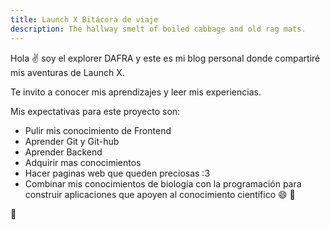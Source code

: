 ```yaml
---
title: Launch X Bitácora de viaje
description: The hallway smelt of boiled cabbage and old rag mats.
---
```


Hola ✌️  soy el explorer DAFRA y este es mi blog personal donde compartiré mis aventuras de Launch X.

Te invito a conocer mis aprendizajes y leer mis experiencias.

Mis expectativas para este proyecto son:

- Pulir mis conocimiento de Frontend
- Aprender Git y Git-hub
- Aprender Backend
- Adquirir mas conocimientos 
- Hacer paginas web que queden preciosas :3 
- Combinar mis conocimientos de biología con la programación para construir aplicaciones que apoyen al conocimiento científico
😄 🥳

🚀

